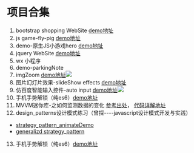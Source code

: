 # 项目合集 #
1. bootstrap shopping WebSite [demo地址](https://pressuregit.github.io/projects-show/bootstrap-%E7%BD%91%E7%AB%992/)
2. js game-fly-pig  [demo地址](https://pressuregit.github.io/project/demo-flappy-pig/)
3. demo-原生JS小游戏hero [demo地址](https://pressuregit.github.io/projects-show/demo-%E5%8E%9F%E7%94%9FJS%E5%B0%8F%E6%B8%B8%E6%88%8Fhero/)
4. jquery WebSite [demo地址](https://pressuregit.github.io/projects-show/jquery-website%20shopping/)
5. wx 小程序
6. demo-parkingNote
7. imgZoom [demo地址](https://pressuregit.github.io/projects-show/imageZoom/)![](http://i.imgur.com/SE2cBPG.gif)
8. 图片幻灯片效果-slideShow effects [demo地址](https://pressuregit.github.io/projects-show/slideSho-efects/)
9. 仿百度智能输入控件-auto input [demo地址](https://pressuregit.github.io/projects-show/autoInput-Component/)![](http://i.imgur.com/M6oehYg.gif)
10. 手机手势解锁（纯es6）[demo地址](https://pressuregit.github.io/projects-show/handlock/)
11. MVVM迷你库-之如何监测数据的变化 [参考出处](https://github.com/HcySunYang/jsonob)， [代码详解地址](http://hcysun.me/2016/04/28/JavaScript%E5%AE%9E%E7%8E%B0MVVM%E4%B9%8B%E6%88%91%E5%B0%B1%E6%98%AF%E6%83%B3%E7%9B%91%E6%B5%8B%E4%B8%80%E4%B8%AA%E6%99%AE%E9%80%9A%E5%AF%B9%E8%B1%A1%E7%9A%84%E5%8F%98%E5%8C%96/)
12. design_patterns设计模式练习（曾探----javascript设计模式开发与实践）
   -  [strategy_pattern_animateDemo](https://dsb123dsb.github.io/projects/strategy_pattern_animateDemo/)
   -  [generalizd strategy_pattern](https://dsb123dsb.github.io/projects/generalized_strategy_pattern)
13. 手机手势解锁（纯es6）[demo地址](https://pressuregit.github.io/projects-show/handlock/)


